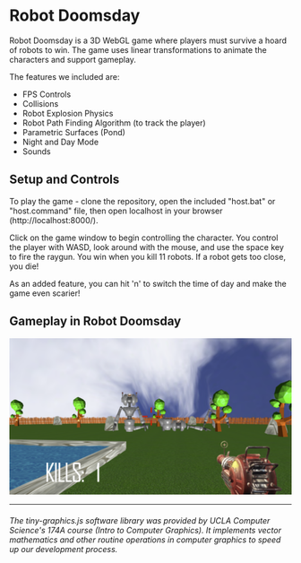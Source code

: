 # Robot Doomsday


Robot Doomsday is a 3D WebGL game where players must survive a hoard of robots to win.
The game uses linear transformations to animate the characters and support gameplay. 

The features we included are:
* FPS Controls
* Collisions
* Robot Explosion Physics
* Robot Path Finding Algorithm (to track the player)
* Parametric Surfaces (Pond)
* Night and Day Mode
* Sounds

## Setup and Controls
To play the game - clone the repository, open the included "host.bat" or "host.command" file, then open localhost in your browser (http://localhost:8000/).

Click on the game window to begin controlling the character.
You control the player with WASD, look around with the mouse, and use the space key to fire the raygun.
You win when you kill 11 robots. If a robot gets too close, you die!

As an added feature, you can hit 'n' to switch the time of day and make the game even scarier!


## Gameplay in Robot Doomsday
![](assets/screenshot.png)

___

###### The tiny-graphics.js software library was provided by UCLA Computer Science's 174A course (Intro to Computer Graphics). It implements vector mathematics and other routine operations in computer graphics to speed up our development process.
